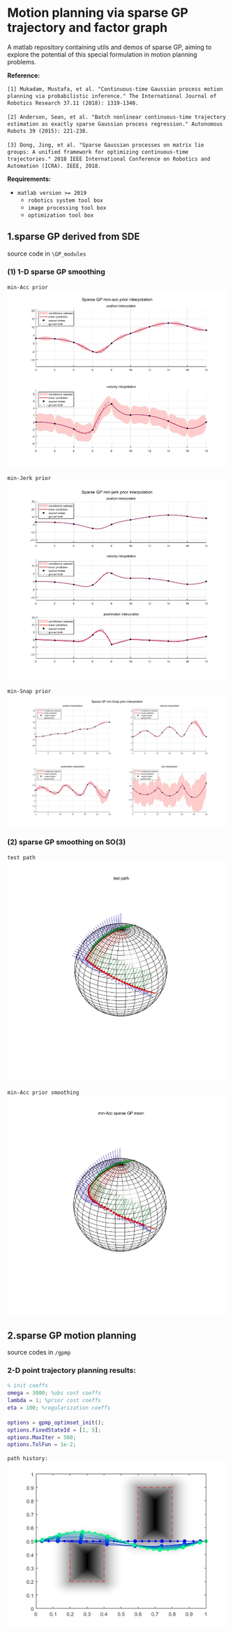 # Motion planning via sparse GP trajectory and factor graph  

A matlab repository containing utils and demos of sparse GP, aiming to explore the potential of this special formulation in motion planning problems.  

**Reference:**  

    [1] Mukadam, Mustafa, et al. "Continuous-time Gaussian process motion planning via probabilistic inference." The International Journal of Robotics Research 37.11 (2018): 1319-1340.  

    [2] Anderson, Sean, et al. "Batch nonlinear continuous-time trajectory estimation as exactly sparse Gaussian process regression." Autonomous Robots 39 (2015): 221-238. 
    
    [3] Dong, Jing, et al. "Sparse Gaussian processes on matrix lie groups: A unified framework for optimizing continuous-time trajectories." 2018 IEEE International Conference on Robotics and Automation (ICRA). IEEE, 2018.  


**Requirements:**  

- `matlab version >= 2019`
  - `robotics system tool box`
  - `image processing tool box`
  - `optimization tool box`  


## 1.sparse GP derived from SDE  

source code in `\GP_modules`   

### (1) 1-D sparse GP smoothing
`min-Acc prior`
![min-acc prior](./GP_modules/results/1D_test_results/sparse_gp_minAcc_1D.jpg)

`min-Jerk prior`
![min-jerk prior](./GP_modules/results/1D_test_results/sparse_gp_minJerk_1D.jpg)

`min-Snap prior`
![min-Snap prior](./GP_modules/results/1D_test_results/sparse_gp_minSnap_1D.jpg)

### (2) sparse GP smoothing on SO(3)
`test path`
![](./GP_modules/results/SO3_test_results/test_path_sphere.jpg)

`min-Acc prior smoothing`
![](./GP_modules/results/1D_test_results/../SO3_test_results/min_acc_gp_path_sphere.jpg)

## 2.sparse GP motion planning

source codes in `/gpmp`

### 2-D point trajectory planning results: 
```matlab
% init coeffs
omega = 3000; %obs cost coeffs
lambda = 1; %prior cost coeffs
eta = 100; %regularization coeffs

options = gpmp_optimset_init();
options.FixedStateId = [1, 5];
options.MaxIter = 500;
options.TolFun = 1e-2;
```

`path history:`  
![](./gpmp/results/result1_fixbound2D/traj_deform_history.jpg)